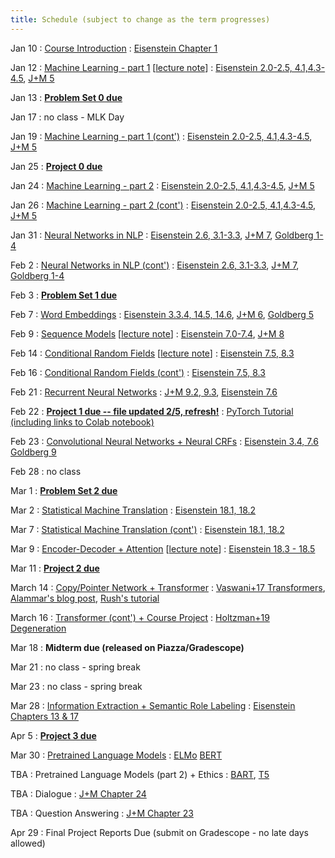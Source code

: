 ```yaml
---
title: Schedule (subject to change as the term progresses)
---
```

Jan 10
: [Course Introduction](https://cocoxu.github.io/CS4650_spring2022/slides/lec1-intro.pdf)
  : [Eisenstein Chapter 1](https://github.com/jacobeisenstein/gt-nlp-class/blob/master/notes/eisenstein-nlp-notes.pdf)

Jan 12
: [Machine Learning - part 1](https://cocoxu.github.io/CS4650_spring2022/slides/lec2-ml.pdf) [[lecture note](https://cocoxu.github.io/CS4650_spring2022/slides/lec2-ml-notes.jpg)]
  : [Eisenstein 2.0-2.5, 4.1,4.3-4.5](https://github.com/jacobeisenstein/gt-nlp-class/blob/master/notes/eisenstein-nlp-notes.pdf), [J+M 5](https://web.stanford.edu/~jurafsky/slp3/5.pdf)

Jan 13
: **[Problem Set 0 due](https://cocoxu.github.io/CS4650_spring2022/slides/CS4650_Problem_Set0.pdf)**

Jan 17
: no class - MLK Day

Jan 19
: [Machine Learning - part 1 (cont')](https://cocoxu.github.io/CS4650_spring2022/slides/lec2-ml.pdf)
  : [Eisenstein 2.0-2.5, 4.1,4.3-4.5](https://github.com/jacobeisenstein/gt-nlp-class/blob/master/notes/eisenstein-nlp-notes.pdf), [J+M 5](https://web.stanford.edu/~jurafsky/slp3/5.pdf)

Jan 25 
: **[Project 0 due](https://colab.research.google.com/drive/1YEET5y0hqD3-XWDS4C_3uiktEUFN9LLd?usp=sharing)**

Jan 24
: [Machine Learning - part 2](https://cocoxu.github.io/CS4650_spring2022/slides/lec3-mcc.pdf) 
  : [Eisenstein 2.0-2.5, 4.1,4.3-4.5](https://github.com/jacobeisenstein/gt-nlp-class/blob/master/notes/eisenstein-nlp-notes.pdf), [J+M 5](https://web.stanford.edu/~jurafsky/slp3/5.pdf)

Jan 26
: [Machine Learning - part 2 (cont')](https://cocoxu.github.io/CS4650_spring2022/slides/lec3-mcc.pdf) 
  : [Eisenstein 2.0-2.5, 4.1,4.3-4.5](https://github.com/jacobeisenstein/gt-nlp-class/blob/master/notes/eisenstein-nlp-notes.pdf), [J+M 5](https://web.stanford.edu/~jurafsky/slp3/5.pdf)

Jan 31
: [Neural Networks in NLP](https://cocoxu.github.io/CS4650_spring2022/slides/lec4-nn.pdf) 
  : [Eisenstein 2.6, 3.1-3.3](https://github.com/jacobeisenstein/gt-nlp-class/blob/master/notes/eisenstein-nlp-notes.pdf), [J+M 7](https://web.stanford.edu/~jurafsky/slp3/7.pdf), [Goldberg 1-4](https://u.cs.biu.ac.il/~yogo/nnlp.pdf)

Feb 2
: [Neural Networks in NLP (cont')](https://cocoxu.github.io/CS4650_spring2022/slides/lec4-nn.pdf) 
  : [Eisenstein 2.6, 3.1-3.3](https://github.com/jacobeisenstein/gt-nlp-class/blob/master/notes/eisenstein-nlp-notes.pdf), [J+M 7](https://web.stanford.edu/~jurafsky/slp3/7.pdf), [Goldberg 1-4](https://u.cs.biu.ac.il/~yogo/nnlp.pdf)

Feb 3
: **[Problem Set 1 due](https://github.com/cocoxu/CS4650_projects_sp2022/tree/master/Problem%20Set%201)**

Feb 7
: [Word Embeddings](https://cocoxu.github.io/CS4650_spring2022/slides/lec5-word2vec.pdf)
  : [Eisenstein 3.3.4, 14.5, 14.6](https://github.com/jacobeisenstein/gt-nlp-class/blob/master/notes/eisenstein-nlp-notes.pdf), [J+M 6](https://web.stanford.edu/~jurafsky/slp3/6.pdf), [Goldberg 5](http://u.cs.biu.ac.il/~yogo/nnlp.pdf)

Feb 9
: [Sequence Models](https://cocoxu.github.io/CS4650_spring2022/slides/lec6-seq1.pdf) [[lecture note](https://cocoxu.github.io/CS4650_spring2022/slides/lec6-seq1-notes.pdf)]
  : [Eisenstein 7.0-7.4](https://github.com/jacobeisenstein/gt-nlp-class/blob/master/notes/eisenstein-nlp-notes.pdf), [J+M 8](https://web.stanford.edu/~jurafsky/slp3/8.pdf)

Feb 14
: [Conditional Random Fields](https://cocoxu.github.io/CS4650_spring2022/slides/lec7-seq2.pdf) [[lecture note](https://cocoxu.github.io/CS4650_spring2022/slides/lec7-seq2-notes.pdf)] 
  : [Eisenstein 7.5, 8.3](https://github.com/jacobeisenstein/gt-nlp-class/blob/master/notes/eisenstein-nlp-notes.pdf)

Feb 16
: [Conditional Random Fields (cont')](https://cocoxu.github.io/CS4650_spring2022/slides/lec7-seq2.pdf)
  : [Eisenstein 7.5, 8.3](https://github.com/jacobeisenstein/gt-nlp-class/blob/master/notes/eisenstein-nlp-notes.pdf)

Feb 21
: [Recurrent Neural Networks](https://cocoxu.github.io/CS4650_spring2022/slides/lec8-rnn.pdf)
  : [J+M 9.2, 9.3](https://web.stanford.edu/~jurafsky/slp3/9.pdf), [Eisenstein 7.6](https://github.com/jacobeisenstein/gt-nlp-class/blob/master/notes/eisenstein-nlp-notes.pdf)

Feb 22 
: **[Project 1 due -- file updated 2/5, refresh!](https://drive.google.com/file/d/1iAuODWLdBKK8_QF6bTdUnW9WC0xLg2ql/view?usp=sharing)**
  : [PyTorch Tutorial (including links to Colab notebook)](https://cocoxu.github.io/CS4650_spring2022/slides/PyTorch_tutorial.pdf)

Feb 23
: [Convolutional Neural Networks + Neural CRFs](https://cocoxu.github.io/CS4650_spring2022/slides/lec9-cnn.pdf)
  : [Eisenstein 3.4, 7.6](https://github.com/jacobeisenstein/gt-nlp-class/blob/master/notes/eisenstein-nlp-notes.pdf)  [Goldberg 9](https://u.cs.biu.ac.il/~yogo/nnlp.pdf)

Feb 28
: no class

Mar 1
: **[Problem Set 2 due](https://github.com/cocoxu/CS4650_projects_sp2022/tree/master/Problem%20Set%202)**

Mar 2
: [Statistical Machine Translation](https://cocoxu.github.io/CS4650_spring2022/slides/lec10-mt.pdf) 
  : [Eisenstein 18.1, 18.2](https://github.com/jacobeisenstein/gt-nlp-class/blob/master/notes/eisenstein-nlp-notes.pdf)

Mar 7
: [Statistical Machine Translation (cont')](https://cocoxu.github.io/CS4650_spring2022/slides/lec10-mt.pdf) 
  : [Eisenstein 18.1, 18.2](https://github.com/jacobeisenstein/gt-nlp-class/blob/master/notes/eisenstein-nlp-notes.pdf)

Mar 9
: [Encoder-Decoder + Attention](https://cocoxu.github.io/CS4650_spring2022/slides/lec11-seq2seq.pdf)  [[lecture note](https://cocoxu.github.io/CS4650_spring2022/slides/lec11-seq2seq-notes.pdf)] 
  : [Eisenstein 18.3 - 18.5](https://github.com/jacobeisenstein/gt-nlp-class/blob/master/notes/eisenstein-nlp-notes.pdf)

Mar 11 
: **[Project 2 due](https://colab.research.google.com/drive/1yVBSRMw9YzwIh5fADpLs2_LnVOWuoo1a?usp=sharing)**

March 14
: [Copy/Pointer Network + Transformer](https://cocoxu.github.io/CS4650_spring2022/slides/lec12-seq2seq2.pdf) 
  : [Vaswani+17 Transformers](https://arxiv.org/pdf/1706.03762.pdf), [Alammar's blog post](http://jalammar.github.io/illustrated-transformer/), [Rush's tutorial](http://jalammar.github.io/illustrated-transformer/) 

March 16
: [Transformer (cont') + Course Project](https://cocoxu.github.io/CS4650_spring2022/slides/lec13-seq2seq3-project.pdf) 
  : [Holtzman+19 Degeneration](https://arxiv.org/pdf/1904.09751.pdf)
  
Mar 18
: **Midterm due (released on Piazza/Gradescope)**

Mar 21
: no class - spring break

Mar 23
: no class - spring break

Mar 28
: [Information Extraction + Semantic Role Labeling](https://cocoxu.github.io/CS4650_spring2022/slides/lec14-iesrl.pdf) 
  : [Eisenstein Chapters 13 & 17](https://github.com/jacobeisenstein/gt-nlp-class/blob/master/notes/eisenstein-nlp-notes.pdf)

Apr 5 
: **[Project 3 due](https://colab.research.google.com/drive/10tZpWMf6U-mX69qsGciMFD8AXLVxqCe3?usp=sharing)**

Mar 30
: [Pretrained Language Models](https://cocoxu.github.io/CS4650_spring2022/slides/lec15-pt1.pdf)
  : [ELMo](https://www.aclweb.org/anthology/N18-1202.pdf) [BERT](https://www.aclweb.org/anthology/N19-1423.pdf)

TBA
: Pretrained Language Models (part 2) + Ethics
  : [BART](https://arxiv.org/pdf/1910.13461.pdf), [T5](https://arxiv.org/pdf/1910.10683.pdf) 

TBA
: Dialogue
  : [J+M Chapter 24](https://web.stanford.edu/~jurafsky/slp3/24.pdf)

TBA
: Question Answering 
  : [J+M Chapter 23](https://web.stanford.edu/~jurafsky/slp3/23.pdf)


Apr 29
: Final Project Reports Due (submit on Gradescope - no late days allowed)
